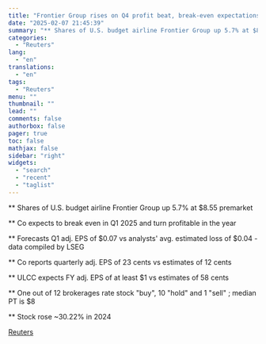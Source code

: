```yaml
---
title: "Frontier Group rises on Q4 profit beat, break-even expectations"
date: "2025-02-07 21:45:39"
summary: "** Shares of U.S. budget airline Frontier Group up 5.7% at $8.55 premarket ** Co expects to break even in Q1 2025 and turn profitable in the year ** Forecasts Q1 adj. EPS of $0.07 vs analysts' avg. estimated loss of $0.04 - data compiled by LSEG ** Co reports..."
categories:
  - "Reuters"
lang:
  - "en"
translations:
  - "en"
tags:
  - "Reuters"
menu: ""
thumbnail: ""
lead: ""
comments: false
authorbox: false
pager: true
toc: false
mathjax: false
sidebar: "right"
widgets:
  - "search"
  - "recent"
  - "taglist"
---
```


\*\* Shares of U.S. budget airline Frontier Group up 5.7% at $8.55 premarket

\*\* Co expects to break even in Q1 2025 and turn profitable in the year

\*\* Forecasts Q1 adj. EPS of $0.07 vs analysts' avg. estimated loss of $0.04 - data compiled by LSEG

\*\* Co reports quarterly adj. EPS of 23 cents vs estimates of 12 cents

\*\* ULCC expects FY adj. EPS of at least $1 vs estimates of 58 cents

\*\* One out of 12 brokerages rate stock "buy", 10 "hold" and 1 "sell" ; median PT is $8

\*\* Stock rose ~30.22% in 2024

[Reuters](https://www.tradingview.com/news/reuters.com,2025:newsml_L4N3OY16E:0-frontier-group-rises-on-q4-profit-beat-break-even-expectations/)
